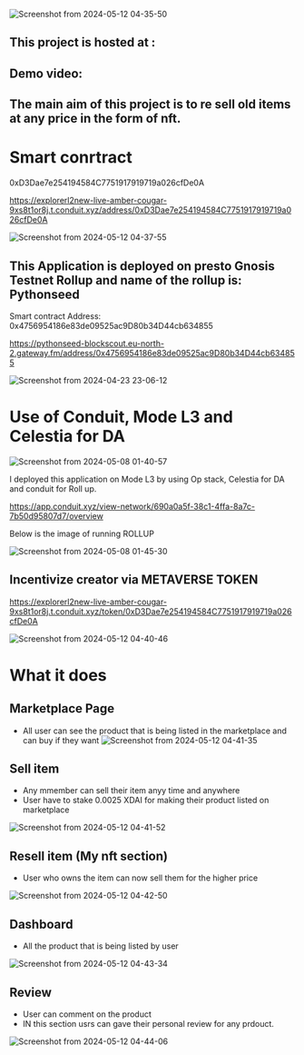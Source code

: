 ![Screenshot from 2024-05-12 04-35-50](https://github.com/Vikash-8090-Yadav/minimal/assets/85225156/9db102c5-766f-40c7-8c3e-9785e03d718b)


## This project is hosted at : 

## Demo video: 


## The main aim of this project  is to re sell old items  at any price in the form of nft. 


# Smart conrtract

0xD3Dae7e254194584C7751917919719a026cfDe0A

https://explorerl2new-live-amber-cougar-9xs8t1or8j.t.conduit.xyz/address/0xD3Dae7e254194584C7751917919719a026cfDe0A

![Screenshot from 2024-05-12 04-37-55](https://github.com/Vikash-8090-Yadav/minimal/assets/85225156/769eb30d-6d0a-4af8-b5e6-c1ac51a1cef2)




## This Application is deployed on presto  Gnosis Testnet Rollup and name of the rollup is: Pythonseed

Smart contract Address: 0x4756954186e83de09525ac9D80b34D44cb634855

https://pythonseed-blockscout.eu-north-2.gateway.fm/address/0x4756954186e83de09525ac9D80b34D44cb634855

![Screenshot from 2024-04-23 23-06-12](https://github.com/Vikash-8090-Yadav/Combo/assets/85225156/0230d0b9-e4ae-4464-997c-0d4629b5488e)



# Use of Conduit, Mode L3  and Celestia for DA

![Screenshot from 2024-05-08 01-40-57](https://github.com/Vikash-8090-Yadav/Celestia-Club/assets/85225156/f081cac7-bfec-4b1a-9a7d-f2c71e8d961f)


I deployed this application on Mode L3   by using Op stack, Celestia for DA and conduit for Roll up. 

https://app.conduit.xyz/view-network/690a0a5f-38c1-4ffa-8a7c-7b50d95807d7/overview

Below  is the image of running ROLLUP

![Screenshot from 2024-05-08 01-45-30](https://github.com/Vikash-8090-Yadav/Celestia-Club/assets/85225156/655c5e71-5708-4d91-aace-6222fc00f2e1)




## Incentivize creator via METAVERSE TOKEN 

https://explorerl2new-live-amber-cougar-9xs8t1or8j.t.conduit.xyz/token/0xD3Dae7e254194584C7751917919719a026cfDe0A


![Screenshot from 2024-05-12 04-40-46](https://github.com/Vikash-8090-Yadav/minimal/assets/85225156/598e7331-170b-4837-9aee-01e02e857ed9)



# What it does

## Marketplace Page

- All user can see the product that is  being listed in the  marketplace and can buy if they want
![Screenshot from 2024-05-12 04-41-35](https://github.com/Vikash-8090-Yadav/minimal/assets/85225156/1e6dbd6c-1f51-4d83-9964-922e56d7cd8e)



## Sell item 
- Any mmember can sell their item anyy time and anywhere
- User have to stake 0.0025 XDAI for making their product listed on marketplace

![Screenshot from 2024-05-12 04-41-52](https://github.com/Vikash-8090-Yadav/minimal/assets/85225156/127f9cd9-e6a7-45f5-8d68-0fd063f07b34)



## Resell item (My nft section)

- User who owns the item  can now sell  them for the higher price 

![Screenshot from 2024-05-12 04-42-50](https://github.com/Vikash-8090-Yadav/minimal/assets/85225156/085e2b34-ca05-4e73-9fd2-53c3861bd7d5)


## Dashboard 

- All the product that is being listed by user

![Screenshot from 2024-05-12 04-43-34](https://github.com/Vikash-8090-Yadav/minimal/assets/85225156/bc9ab1d1-2add-42ea-b8f8-de2d00d514ff)


## Review 

- User can comment on the product
- IN this section usrs can gave their personal review for any prdouct.

![Screenshot from 2024-05-12 04-44-06](https://github.com/Vikash-8090-Yadav/minimal/assets/85225156/fb1d48c1-da37-4d2c-9ceb-b48a98685924)



